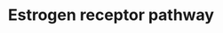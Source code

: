 ---
annotations:
- id: PW:0000507
  parent: regulatory pathway
  type: Pathway Ontology
  value: estrogen signaling pathway
authors:
- Mkutmon
- Eweitz
citedin: ''
communities: []
description: The estrogen receptor is a nuclear receptor that is activated upon ligand
  binding and subsequently translocates to the nuclear. There, it activates transcription
  of target genes involved in  essential cellular processes. The ER receptor has been
  implicated in a multitude of diseases, most notably cancer (breast/ovarian)
last-edited: 2024-03-28
ndex: null
organisms:
- Bos taurus
redirect_from:
- /index.php/Pathway:WP3163
- /instance/WP3163
- /instance/WP3163_r129337
revision: r129337
schema-jsonld:
- '@context': https://schema.org/
  '@id': https://wikipathways.github.io/pathways/WP3163.html
  '@type': Dataset
  creator:
    '@type': Organization
    name: WikiPathways
  description: The estrogen receptor is a nuclear receptor that is activated upon
    ligand binding and subsequently translocates to the nuclear. There, it activates
    transcription of target genes involved in  essential cellular processes. The ER
    receptor has been implicated in a multitude of diseases, most notably cancer (breast/ovarian)
  keywords:
  - ACOX1
  - CYP1A1
  - CYP1A2
  - CYP1B1
  - ESR1
  - GPAM
  - JUN
  - Ligand
  - NR0B2
  - PCK1
  - PDK4
  - PPARA
  - SP1
  - STAT3
  license: CC0
  name: Estrogen receptor pathway
seo: CreativeWork
title: Estrogen receptor pathway
wpid: WP3163
---